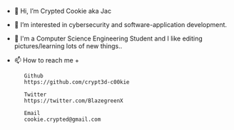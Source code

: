 - 👋 Hi, I’m Crypted Cookie aka Jac
- 👀 I’m interested in cybersecurity and software-application development.
- 🌱 I'm a Computer Science Engineering Student and I like editing pictures/learning lots of new things..
- 📫 How to reach me +

         Github
         https://github.com/crypt3d-c00kie
         
         Twitter
         https://twitter.com/BlazegreenX
         
         Email
         cookie.crypted@gmail.com

<!---
crypt3d-c00kie/crypt3d-c00kie is a ✨ special ✨ repository because its `README.md` (this file) appears on your GitHub profile.
You can click the Preview link to take a look at your changes.
--->
